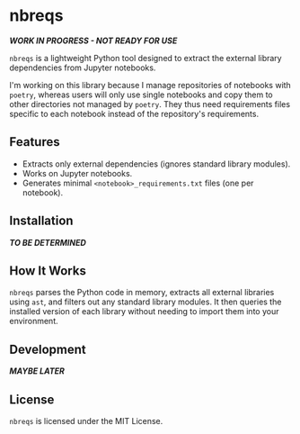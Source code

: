 # nbreqs

***WORK IN PROGRESS - NOT READY FOR USE***

`nbreqs` is a lightweight Python tool designed to extract the external library dependencies from Jupyter notebooks.

I'm working on this library because I manage repositories of notebooks with `poetry`, whereas users will only use single notebooks and copy them to other directories not managed by `poetry`. They thus need requirements files specific to each notebook instead of the repository's requirements.

## Features

- Extracts only external dependencies (ignores standard library modules).
- Works on Jupyter notebooks.
- Generates minimal `<notebook>_requirements.txt` files (one per notebook).
  
## Installation

***TO BE DETERMINED***

## How It Works

`nbreqs` parses the Python code in memory, extracts all external libraries using `ast`, and filters out any standard library modules. It then queries the installed version of each library without needing to import them into your environment.

## Development

***MAYBE LATER***

## License

`nbreqs` is licensed under the MIT License.